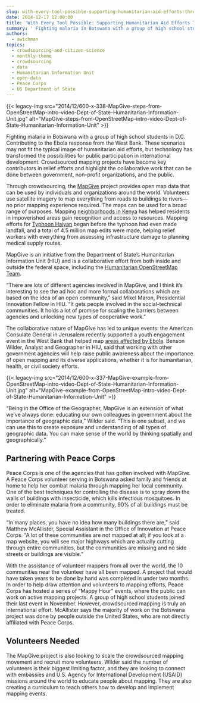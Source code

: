 ```yaml
---
slug: with-every-tool-possible-supporting-humanitarian-aid-efforts-through-crowdsourced-mapping
date: 2014-12-17 12:00:00
title: 'With Every Tool Possible: Supporting Humanitarian Aid Efforts Through Crowdsourced Mapping'
summary: ' Fighting malaria in Botswana with a group of high school students in D.C. Contributing to the Ebola response from the West Bank. These scenarios may not fit the typical image of humanitarian aid efforts, but technology has transformed the possibilities for public participation in international development. Crowdsourced mapping projects have'
authors:
  - awichman
topics:
  - crowdsourcing-and-citizen-science
  - monthly-theme
  - crowdsourcing
  - data
  - Humanitarian Information Unit
  - open-data
  - Peace Corps
  - US Department of State
---
```


{{< legacy-img src="2014/12/600-x-338-MapGive-steps-from-OpenStreetMap-intro-video-Dept-of-State-Humanitarian-Information-Unit.jpg" alt="MapGive-steps-from-OpenStreetMap-intro-video-Dept-of-State-Humanitarian-Information-Unit" >}}

Fighting malaria in Botswana with a group of high school students in D.C. Contributing to the Ebola response from the West Bank. These scenarios may not fit the typical image of humanitarian aid efforts, but technology has transformed the possibilities for public participation in international development. Crowdsourced mapping projects have become key contributors in relief efforts and highlight the collaborative work that can be done between government, non-profit organizations, and the public.

Through crowdsourcing, the [MapGive](http://mapgive.state.gov/index.html) project provides open map data that can be used by individuals and organizations around the world. Volunteers use satellite imagery to map everything from roads to buildings to rivers—no prior mapping experience required. The maps can be used for a broad range of purposes. Mapping [neighborhoods in Kenya](http://mapgive.state.gov/stories/make-a-difference.html) has helped residents in impoverished areas gain recognition and access to resources. Mapping efforts for [Typhoon Haiyan](http://mapgive.state.gov/stories/responding-to-disasters.html) began before the typhoon had even made landfall, and a total of 4.5 million map edits were made, helping relief workers with everything from assessing infrastructure damage to planning medical supply routes.

MapGive is an initiative from the Department of State’s Humanitarian Information Unit (HIU) and is a collaborative effort from both inside and outside the federal space, including the [Humanitarian OpenStreetMap Team](http://hot.openstreetmap.org/).

“There are lots of different agencies involved in MapGive, and I think it’s interesting to see the ad hoc and more formal collaborations which are based on the idea of an open community,” said Mikel Maron, Presidential Innovation Fellow in HIU. “It gets people involved in the social-technical communities. It holds a lot of promise for scaling the barriers between agencies and unlocking new types of cooperative work.”

The collaborative nature of MapGive has led to unique events: the American Consulate General in Jerusalem recently supported a youth engagement event in the West Bank that helped map [areas affected by Ebola](http://jerusalem.usconsulate.gov/pr-10182014.html). Benson Wilder, Analyst and Geographer in HIU, said that working with other government agencies will help raise public awareness about the importance of open mapping and its diverse applications, whether it is for humanitarian, health, or civil society efforts.

{{< legacy-img src="2014/12/600-x-337-MapGive-example-from-OpenStreetMap-intro-video-Dept-of-State-Humanitarian-Information-Unit.jpg" alt="MapGive-example-from-OpenStreetMap-intro-video-Dept-of-State-Humanitarian-Information-Unit" >}}

“Being in the Office of the Geographer, MapGive is an extension of what we&#8217;ve always done: educating our own colleagues in government about the importance of geographic data,” Wilder said. “This is one subset, and we can use this to create exposure and understanding of all types of geographic data. You can make sense of the world by thinking spatially and geographically.”

## Partnering with Peace Corps

Peace Corps is one of the agencies that has gotten involved with MapGive. A Peace Corps volunteer serving in Botswana asked family and friends at home to help her combat malaria through mapping her local community. One of the best techniques for controlling the disease is to spray down the walls of buildings with insecticide, which kills infectious mosquitoes. In order to eliminate malaria from a community, 90% of all buildings must be treated.

“In many places, you have no idea how many buildings there are,” said Matthew McAllister, Special Assistant in the Office of Innovation at Peace Corps. “A lot of these communities are not mapped at all; if you look at a map website, you will see major highways which are actually cutting through entire communities, but the communities are missing and no side streets or buildings are visible.”

With the assistance of volunteer mappers from all over the world, the 10 communities near the volunteer have all been mapped. A project that would have taken years to be done by hand was completed in under two months. In order to help draw attention and volunteers to mapping efforts, Peace Corps has hosted a series of “Mappy Hour” events, where the public can work on active mapping projects. A group of high school students joined their last event in November. However, crowdsourced mapping is truly an international effort. McAllister says the majority of work on the Botswana project was done by people outside the United States, who are not directly affiliated with Peace Corps.

## Volunteers Needed

The MapGive project is also looking to scale the crowdsourced mapping movement and recruit more volunteers. Wilder said the number of volunteers is their biggest limiting factor, and they are looking to connect with embassies and U.S. Agency for International Development (USAID) missions around the world to educate people about mapping. They are also creating a curriculum to teach others how to develop and implement mapping events.